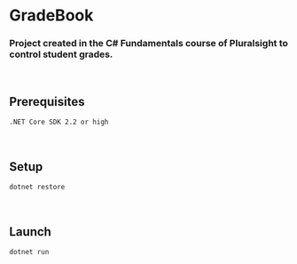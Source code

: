 # GradeBook

### Project created in the C# Fundamentals course of Pluralsight to control student grades.

&nbsp;

## Prerequisites

    .NET Core SDK 2.2 or high

&nbsp;

## Setup

    dotnet restore

&nbsp;

## Launch

    dotnet run
